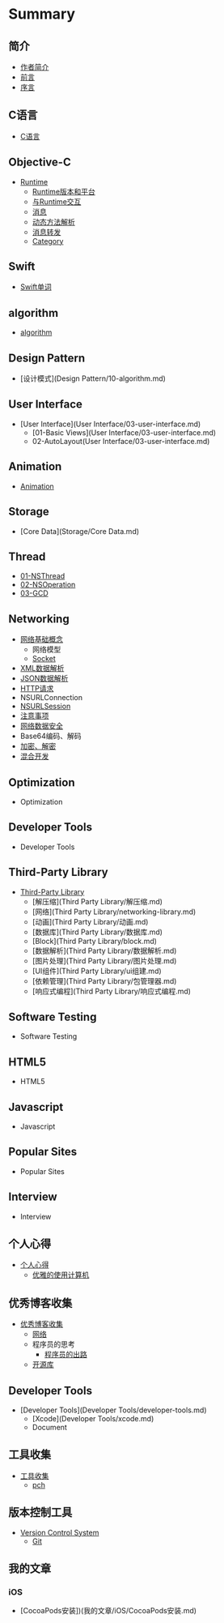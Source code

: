 # Summary

## 简介
* [作者简介](README.md)
* [前言](README.md)
* [序言](README.md)

## C语言
* [C语言](chapter1.md)

## Objective-C
* [Runtime](runtime.md)
    * [Runtime版本和平台](Objective-C/Runtime/01-runtime-versions-and-platforms.md)
    * [与Runtime交互](Objective-C/Runtime/02-与runtime交互.md)
    * [消息](Objective-C/Runtime/03-消息.md)
    * [动态方法解析](Objective-C/Runtime/04-动态方法解析.md)
    * [消息转发](Objective-C/Runtime/05-消息转发.md)
    * [Category](Objective-C/Runtime/06-category.md)

## Swift
* [Swift单词](Swift/swift.md)

## algorithm
* [algorithm](Algorithm/10-algorithm.md)

## Design Pattern
* [设计模式](Design Pattern/10-algorithm.md)

## User Interface
* [User Interface](User Interface/03-user-interface.md)
    * [01-Basic Views](User Interface/03-user-interface.md)
    * 02-AutoLayout(User Interface/03-user-interface.md)

## Animation
* [Animation](Animation/05-animation.md)

## Storage
* [Core Data](Storage/Core Data.md)

## Thread
* [01-NSThread](Thread/NSThread.md)
* [02-NSOperation](Thread/NSOperation.md)
* [03-GCD](Thread/03-GCD.md)

## Networking
* [网络基础概念](Networking/网络基础概念.md)
   * 网络模型
   * [Socket](Networking/socket.md)
* [XML数据解析](Networking/xml数据解析.md)
* [JSON数据解析](Networking/json数据解析.md)
* [HTTP请求](Networking/GET、POST请求.md)
* NSURLConnection
* [NSURLSession](Networking/nsurlsession.md)
* [注意事项](Networking/注意事项.md)
* [网络数据安全](Networking/网络数据安全.md)
* Base64编码、解码
* [加密、解密](Networking/加密、解密.md)
* [混合开发](Networking/混合开发.md)

## Optimization
* Optimization

## Developer Tools
* Developer Tools

## Third-Party Library
* [Third-Party Library](third-party-library.md)
    * [解压缩](Third Party Library/解压缩.md)
    * [网络](Third Party Library/networking-library.md)
    * [动画](Third Party Library/动画.md)
    * [数据库](Third Party Library/数据库.md)
    * [Block](Third Party Library/block.md)
    * [数据解析](Third Party Library/数据解析.md)
    * [图片处理](Third Party Library/图片处理.md)
    * [UI组件](Third Party Library/ui组建.md)
    * [依赖管理](Third Party Library/包管理器.md)
    * [响应式编程](Third Party Library/响应式编程.md)

## Software Testing
* Software Testing

## HTML5
* HTML5

## Javascript
* Javascript

## Popular Sites
* Popular Sites

## Interview
* Interview

## 个人心得
* [个人心得](个人心得/学习心得.md)
    * [优雅的使用计算机](个人心得/优雅的使用计算机.md)

## 优秀博客收集
* [优秀博客收集](优秀博客收集/优秀博客收集.md)
    * [网络](优秀博客收集/网络.md)
    * 程序员的思考
        * [程序员的出路](优秀博客收集/程序员的出路.md)
    * [开源库](优秀博客收集/开源库.md)

## Developer Tools
* [Developer Tools](Developer Tools/developer-tools.md)
    * [Xcode](Developer Tools/xcode.md)
    * Document

## 工具收集
* [工具收集](工具收集/工具收集.md)
    * [pch](工具收集/pch.md)

## 版本控制工具
* [Version Control System](版本控制工具/version-control-system.md)
    * [Git](版本控制工具/git.md)

## 我的文章
### iOS

* [CocoaPods安装])(我的文章/iOS/CocoaPods安装.md)

